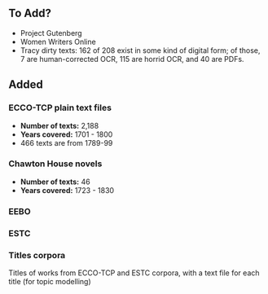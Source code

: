 ## To Add?
* Project Gutenberg
* Women Writers Online
* Tracy dirty texts: 162 of 208 exist in some kind of digital form; of those, 7 are human-corrected OCR, 115 are horrid OCR, and 40 are PDFs.

## Added
### ECCO-TCP plain text files
* **Number of texts:** 2,188
* **Years covered:** 1701 - 1800
* 466 texts are from 1789-99

### Chawton House novels
* **Number of texts:** 46
* **Years covered:** 1723 - 1830

### EEBO

### ESTC

### Titles corpora
Titles of works from ECCO-TCP and ESTC corpora, with a text file for each title (for topic modelling)
